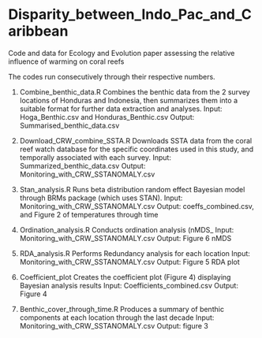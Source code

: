 # Disparity_between_Indo_Pac_and_Caribbean
Code and data for Ecology and Evolution paper assessing the relative influence of warming on coral reefs


The codes run consecutively through their respective numbers. 
1.	Combine_benthic_data.R
Combines the benthic data from the 2 survey locations of Honduras and Indonesia, then summarizes them into a suitable format for further data extraction and analyses. 
Input: Hoga_Benthic.csv and Honduras_Benthic.csv
Output: Summarised_benthic_data.csv

2.	Download_CRW_combine_SSTA.R
Downloads SSTA data from the coral reef watch database for the specific coordinates used in this study, and temporally associated with each survey.
Input: Summarized_benthic_data.csv
Output: Monitoring_with_CRW_SSTANOMALY.csv

3.	Stan_analysis.R
Runs beta distribution random effect Bayesian model through BRMs package (which uses STAN). 
Input: Monitoring_with_CRW_SSTANOMALY.csv
Output: coeffs_combined.csv, and Figure 2 of temperatures through time

4.	Ordination_analysis.R
Conducts ordination analysis (nMDS_
Input: Monitoring_with_CRW_SSTANOMALY.csv
Output: Figure 6 nMDS 

5.	RDA_analysis.R
Performs Redundancy analysis for each location
Input: Monitoring_with_CRW_SSTANOMALY.csv
Output: Figure 5 RDA plot

6.	Coefficient_plot
Creates the coefficient plot (Figure 4) displaying Bayesian analysis results
Input: Coefficients_combined.csv
Output: Figure 4

7.	Benthic_cover_through_time.R
Produces a summary of benthic components at each location through the last decade
Input: Monitoring_with_CRW_SSTANOMALY.csv
Output: figure 3 

